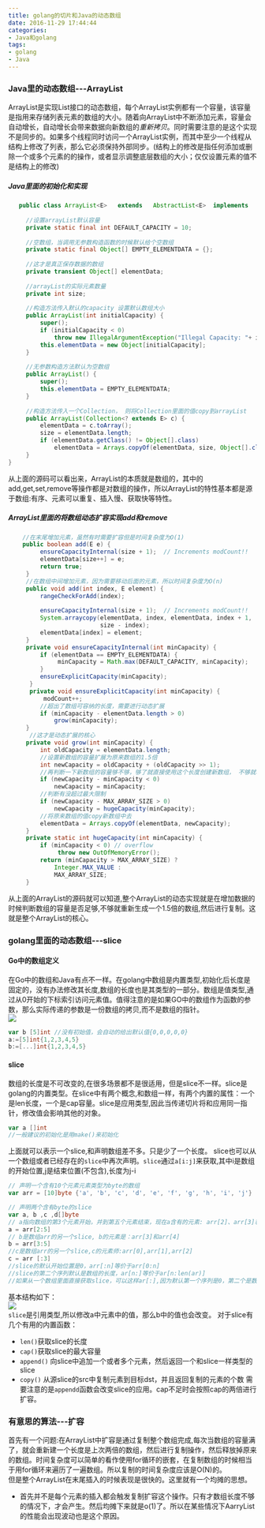 ```yaml
---
title: golang的切片和Java的动态数组
date: 2016-11-29 17:44:44
categories: 
- Java和golang
tags: 
- golang
- Java
---
```

### Java里的动态数组---ArrayList  
ArrayList是实现List接口的动态数组，每个ArrayList实例都有一个容量，该容量是指用来存储列表元素的数组的大小。随着向ArrayList中不断添加元素，容量会自动增长，自动增长会带来数据向新数组的*重新拷贝*。同时需要注意的是这个实现不是同步的。如果多个线程同时访问一个ArrayList实例，而其中至少一个线程从结构上修改了列表，那么它必须保持外部同步。(结构上的修改是指任何添加或删除一个或多个元素的的操作，或者显示调整底层数组的大小；仅仅设置元素的值不是结构上的修改)  
<!--more-->
##### Java里面的初始化和实现
```java
   public class ArrayList<E>   extends 	 AbstractList<E>  implements   List<E>, RandomAccess, Cloneable, java.io.Serializable{
 	
     //设置arrayList默认容量
     private static final int DEFAULT_CAPACITY = 10;
 
     //空数组，当调用无参数构造函数的时候默认给个空数组
     private static final Object[] EMPTY_ELEMENTDATA = {};
 
     //这才是真正保存数据的数组
     private transient Object[] elementData;
 
     //arrayList的实际元素数量
     private int size;
 
     //构造方法传入默认的capacity 设置默认数组大小
     public ArrayList(int initialCapacity) {
         super();
         if (initialCapacity < 0)
             throw new IllegalArgumentException("Illegal Capacity: "+ initialCapacity);
         this.elementData = new Object[initialCapacity];
     }
 
     //无参数构造方法默认为空数组
     public ArrayList() {
         super();
         this.elementData = EMPTY_ELEMENTDATA;
     }
 
     //构造方法传入一个Collection， 则将Collection里面的值copy到arrayList
     public ArrayList(Collection<? extends E> c) {
         elementData = c.toArray();
         size = elementData.length;
         if (elementData.getClass() != Object[].class)
             elementData = Arrays.copyOf(elementData, size, Object[].class);
     }
}
```
从上面的源码可以看出来，ArrayList的本质就是数组的，其中的add,get,set,remove等操作都是对数组的操作，所以ArrayList的特性基本都是源于数组:有序、元素可以重复、插入慢、获取快等特性。

##### ArrayList里面的将数组动态扩容实现add和remove
```java
    //在末尾增加元素，虽然有时需要扩容但是时间复杂度为O(1)
	public boolean add(E e) {
         ensureCapacityInternal(size + 1);  // Increments modCount!!
         elementData[size++] = e;
         return true;
     }
     //在数组中间增加元素，因为需要移动后面的元素，所以时间复杂度为O(n)
     public void add(int index, E element) {
         rangeCheckForAdd(index);
 
         ensureCapacityInternal(size + 1);  // Increments modCount!!
         System.arraycopy(elementData, index, elementData, index + 1,
                          size - index);
         elementData[index] = element;
     } 
     private void ensureCapacityInternal(int minCapacity) {
         if (elementData == EMPTY_ELEMENTDATA) {
              minCapacity = Math.max(DEFAULT_CAPACITY, minCapacity);
         }
         ensureExplicitCapacity(minCapacity);
      }
      private void ensureExplicitCapacity(int minCapacity) {
          modCount++;
         //超出了数组可容纳的长度，需要进行动态扩展
         if (minCapacity - elementData.length > 0)
             grow(minCapacity);
     }
      //这才是动态扩展的核心
     private void grow(int minCapacity) {
         int oldCapacity = elementData.length;
         //设置新数组的容量扩展为原来数组的1.5倍
         int newCapacity = oldCapacity + (oldCapacity >> 1);
         //再判断一下新数组的容量够不够，够了就直接使用这个长度创建新数组， 不够就将数组长度设置为需要的长度
         if (newCapacity - minCapacity < 0)
             newCapacity = minCapacity;
         //判断有没超过最大限制
         if (newCapacity - MAX_ARRAY_SIZE > 0)
             newCapacity = hugeCapacity(minCapacity);
         //将原来数组的值copy新数组中去
         elementData = Arrays.copyOf(elementData, newCapacity);
     }
     private static int hugeCapacity(int minCapacity) {
         if (minCapacity < 0) // overflow
              throw new OutOfMemoryError();
         return (minCapacity > MAX_ARRAY_SIZE) ?
             Integer.MAX_VALUE :
             MAX_ARRAY_SIZE;
     }
```
从上面的ArrayList的源码就可以知道,整个ArrayList的动态实现就是在增加数据的时候判断数组的容量是否足够,不够就重新生成一个1.5倍的数组,然后进行复制。这就是整个ArrayList的核心。
### golang里面的动态数组---slice
#### Go中的数组定义
在Go中的数组和Java有点不一样。在golang中数组是内置类型,初始化后长度是固定的，没有办法修改其长度,数组的长度也是其类型的一部分。数组是值类型,通过从0开始的下标索引访问元素值。值得注意的是如果GO中的数组作为函数的参数，那么实际传递的参数是一份数组的拷贝,而不是数组的指针。  
![](http://ofa8x9gy9.bkt.clouddn.com/golang%E6%95%B0%E7%BB%84.png)  
```go
var b [5]int //没有初始值，会自动的给出默认值{0,0,0,0,0}
a:=[5]int{1,2,3,4,5}
b:=[...]int{1,2,3,4,5}
```
#### slice
数组的长度是不可改变的,在很多场景都不是很适用，但是slice不一样。slice是golang的内置类型。在slice中有两个概念,和数组一样，有两个内置的属性：一个是len长度，一个是cap容量。slice是应用类型,因此当传递切片将和应用同一指针，修改值会影响其他的对象。
```go
var a []int
//一般建议的初始化是用make()来初始化
```
上面就可以表示一个slice,和声明数组差不多。只是少了一个长度。
slice也可以从一个数组或者已经存在的`slice`中再次声明。`slice`通过`a[i:j]`来获取,其中i是数组的开始位置,j是结束位置(不包含),长度为j-i  
```go
// 声明一个含有10个元素元素类型为byte的数组
var arr = [10]byte {'a', 'b', 'c', 'd', 'e', 'f', 'g', 'h', 'i', 'j'}

// 声明两个含有byte的slice
var a, b ,c ,d[]byte
// a指向数组的第3个元素开始，并到第五个元素结束，现在a含有的元素: arr[2]、arr[3]和ar[4]
a = arr[2:5]
// b是数组arr的另一个slice, b的元素是：arr[3]和arr[4]
b = arr[3:5]
//c是数组arr的另一个slice,c的元素师:arr[0],arr[1],arr[2]
c = arr [:3]
//slice的默认开始位置是0，arr[:n]等价于arr[0:n]
//slice的第二个序列默认是数组的长度，ar[n:]等价于ar[n:len(ar)]
//如果从一个数组里面直接获取slice，可以这样ar[:],因为默认第一个序列是0，第二个是数组的长度，即等价于ar[0:len(ar)]
```
基本结构如下：  
![](http://ofa8x9gy9.bkt.clouddn.com/slice.png)   
`slice`是引用类型,所以修改a中元素中的值，那么b中的值也会改变。
对于slice有几个有用的内置函数：
* `len()`获取slice的长度
* `cap()`获取slice的最大容量
* `append()` 向slice中追加一个或者多个元素，然后返回一个和slice一样类型的slice
* `copy()` 从源slice的src中复制元素到目标dst，并且返回复制的元素的个数
需要注意的是`appendd`函数会改变slice的应用。cap不足时会按照cap的两倍进行扩容。
### 有意思的算法---扩容
首先有一个问题:在ArrayList中扩容是通过复制整个数组完成,每次当数组的容量满了，就会重新建一个长度是上次两倍的数组，然后进行复制操作，然后释放掉原来的数组。时间复杂度可以简单的看作使用for循环的嵌套，在复制数组的时候相当于用for循环来遍历了一遍数组。所以复制的时间复杂度应该是O(N)的。  
但是整个ArrayList在末尾插入的时候表现是很快的。这里就有一个均摊的思想。  
- 首先并不是每个元素的插入都会触发复制扩容这个操作。只有才数组长度不够的情况下，才会产生。然后均摊下来就是o(1)了。所以在某些情况下AarryList的性能会出现波动也是这个原因。




